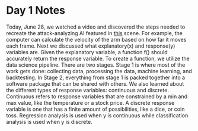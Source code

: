 # Day 1 Notes

Today, June 28, we watched a video and discovered the steps needed to recreate the attack-analyzing AI featured in [this](https://www.youtube.com/watch?v=rKl4-zC1WZs) scene. For example, the computer can calculate the velocity of the arm based on how far it moves each frame. Next we discussed what explanatory(x) and response(y) variables are. Given the explanatory variable, a function f() should accurately return the response variable. To create a function, we utilize the data science pipeline. There are two stages. Stage 1 is where most of the work gets done: collecting data, processing the data, machine learning, and backtesting. In Stage 2, everything from stage 1 is packed together into a software package that can be shared with others. We also learned about the different types of response variables: continuous and discrete. Continuous refers to response variables that are constrained by a min and max value, like the temperature or a stock price. A discrete response variable is one that has a finite amount of possibilities, like a dice, or coin toss. Regression analysis is used when y is continuous while classification analysis is used when y is discrete. 
